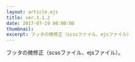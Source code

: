 ```yaml
---
layout: article.ejs
title: ver.1.1.2
date: 2017-07-19 00:00:00
thumbnail: 
excerpt: フッタの微修正（scssファイル、ejsファイル）
---
```


フッタの微修正（scssファイル、ejsファイル）。
